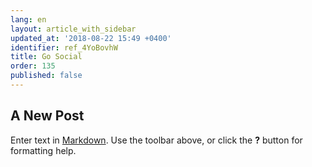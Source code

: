 ```yaml
---
lang: en
layout: article_with_sidebar
updated_at: '2018-08-22 15:49 +0400'
identifier: ref_4YoBovhW
title: Go Social
order: 135
published: false
---
```

## A New Post

Enter text in [Markdown](http://daringfireball.net/projects/markdown/). Use the toolbar above, or click the **?** button for formatting help.
